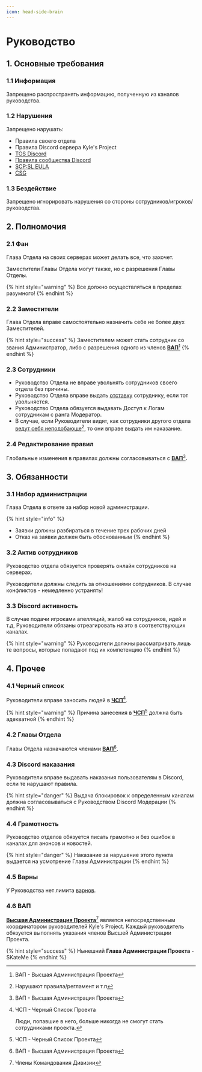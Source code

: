 ```yaml
---
icon: head-side-brain
---
```


# Руководство

## 1. Основные требования

### 1.1 Информация

Запрещено распространять информацию, полученную из каналов руководства.

### 1.2 Нарушения

Запрещено нарушать:

* Правила своего отдела
* Правила Discord сервера Kyle's Project
* [TOS Discord](https://discord.com/terms)
* [Правила сообщества Discord](https://discord.com/guidelines)
* [SCP:SL EULA](https://store.steampowered.com/eula/700330_eula_0)
* [CSG](https://scpslgame.com/CSG.pdf)

### 1.3 Бездействие

Запрещено игнорировать нарушения со стороны сотрудников/игроков/руководства.

## 2. Полномочия

### 2.1 Фан

Глава Отдела на своих серверах может делать все, что захочет.

Заместители Главы Отдела могут также, но с разрешения Главы Отделы.

{% hint style="warning" %}
Все должно осуществляться в пределах разумного!
{% endhint %}

### 2.2 Заместители

Глава Отдела вправе самостоятельно назначить себе не более двух Заместителей.

{% hint style="success" %}
Заместителем может стать сотрудник со звания Администратор, либо с разрешения одного из членов [**ВАП**](#user-content-fn-1)[^1]
{% endhint %}

### 2.3 Сотрудники

* Руководство Отдела не вправе увольнять сотрудников своего отдела без причины.
* Руководство Отдела вправе выдать [отставку](general.md#otstavka) сотруднику, если тот увольняется.
* Руководство Отдела обязуется выдавать Доступ к Логам сотрудникам с ранга Модератор.
* В случае, если Руководители видят, как сотрудники другого отдела [ведут себя неподобающе](#user-content-fn-2)[^2], то они вправе выдать им наказание.

### 2.4 Редактирование правил

Глобальные изменения в правилах должны согласовываться с [**ВАП**](#user-content-fn-1)[^1]**.**

## 3. Обязанности

### 3.1 Набор администрации

Глава Отдела в ответе за набор новой администрации.

{% hint style="info" %}
* Заявки должны разбираться в течение трех рабочих дней
* Отказ на заявки должен быть обоснованным
{% endhint %}

### 3.2 Актив сотрудников

Руководство отдела обязуется проверять онлайн сотрудников на серверах.

Руководители должны следить за отношениями сотрудников. В случае конфликтов - немедленно устранять!

### 3.3 Discord активность

В случае подачи игроками апелляций, жалоб на сотрудников, идей и т.д, Руководители обязаны отреагировать на это в соответствующих каналах.

{% hint style="warning" %}
Руководители должны рассматривать лишь те вопросы, которые попадают под их компетенцию
{% endhint %}

## 4. Прочее

### 4.1 Черный список

Руководители вправе заносить людей в [**ЧСП**](#user-content-fn-3)[^3].

{% hint style="warning" %}
Причина занесения в [**ЧСП**](#user-content-fn-4)[^4] должна быть адекватной
{% endhint %}

### 4.2 Главы Отдела

Главы Отдела назначаются членами [**ВАП**](#user-content-fn-1)[^1]**.**

### 4.3 Discord наказания

Руководители вправе выдавать наказания пользователям в Discord, если те нарушают правила.

{% hint style="danger" %}
Выдача блокировок к определенным каналам должна согласовываться с Руководством Discord Модерации
{% endhint %}

### 4.4 Грамотность

Руководство отделов обязуется писать грамотно и без ошибок в каналах для анонсов и новостей.

{% hint style="danger" %}
Наказание за нарушение этого пункта выдается на усмотрение Главы Администрации
{% endhint %}

### 4.5 Варны

У Руководства нет лимита [варнов](general.md#varn).

### 4.6 ВАП

[**Высшая Администрация Проекта**](#user-content-fn-5)[^5] является непосредственным координатором руководителей Kyle's Project. Каждый руководитель обязуется выполнять указания членов Высшей Администрации Проекта.

{% hint style="success" %}
Нынешний **Глава Администрации Проекта** - SKateMe
{% endhint %}

[^1]: ВАП - Высшая Администрация Проекта

[^2]: Нарушают правила/регламент и т.п

[^3]: ЧСП - Черный Список Проекта

    Люди, попавшие в него, больше никогда не смогут стать сотрудниками проекта.

[^4]: ЧСП - Черный Список Проекта

[^5]: Члены Командования Дивизии
